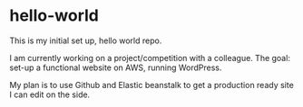 # hello-world
This is my initial set up, hello world repo.

I am currently working on a project/competition with a colleague.
The goal: set-up a functional website on AWS, running WordPress.

My plan is to use Github and Elastic beanstalk to get a production ready site I can edit on the side.

